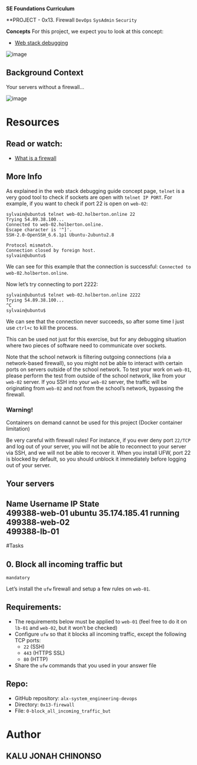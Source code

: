 **SE Foundations Curriculum**
 
**PROJECT - 0x13. Firewall `DevOps` `SysAdmin` `Security`
 
**Concepts**
For this project, we expect you to look at this concept:
+ [Web stack debugging](https://intranet.alxswe.com/concepts/68)

![image](https://github.com/user-attachments/assets/b12a9346-30ec-417f-b1cb-cad6f3255b8b)

## Background Context
Your servers without a firewall…

![image](https://github.com/user-attachments/assets/2f4cd601-d7ab-46aa-accb-d9a653c04a86)

# Resources
## Read or watch:

+ [What is a firewall](https://intranet.alxswe.com/rltoken/vjB4LyHRdtEImzZcuD89ZQ)

## More Info
As explained in the web stack debugging guide concept page, `telnet` is a very good tool to check if sockets are open with `telnet IP PORT`. For example, if you want to check if port 22 is open on `web-02`:
```
sylvain@ubuntu$ telnet web-02.holberton.online 22
Trying 54.89.38.100...
Connected to web-02.holberton.online.
Escape character is '^]'.
SSH-2.0-OpenSSH_6.6.1p1 Ubuntu-2ubuntu2.8

Protocol mismatch.
Connection closed by foreign host.
sylvain@ubuntu$
```
We can see for this example that the connection is successful: `Connected to web-02.holberton.online`.

Now let’s try connecting to port 2222:
```
sylvain@ubuntu$ telnet web-02.holberton.online 2222
Trying 54.89.38.100...
^C
sylvain@ubuntu$
```
We can see that the connection never succeeds, so after some time I just use `ctrl+c` to kill the process.

This can be used not just for this exercise, but for any debugging situation where two pieces of software need to communicate over sockets.

Note that the school network is filtering outgoing connections (via a network-based firewall), so you might not be able to interact with certain ports on servers outside of the school network. To test your work on `web-01`, please perform the test from outside of the school network, like from your `web-02` server. If you SSH into your `web-02` server, the traffic will be originating from `web-02` and not from the school’s network, bypassing the firewall.

### Warning!
Containers on demand cannot be used for this project (Docker container limitation)

Be very careful with firewall rules! For instance, if you ever deny port `22/TCP` and log out of your server, you will not be able to reconnect to your server via SSH, and we will not be able to recover it. When you install UFW, port 22 is blocked by default, so you should unblock it immediately before logging out of your server.

 
Your servers
---
Name	Username	IP	State	
499388-web-01	ubuntu	35.174.185.41	running	
499388-web-02				
499388-lb-01			
---

#Tasks
## 0. Block all incoming traffic but

`mandatory`

Let’s install the `ufw` firewall and setup a few rules on `web-01`.

## Requirements:

+ The requirements below must be applied to `web-01` (feel free to do it on `lb-01` and `web-02`, but it won’t be checked)
+ Configure `ufw` so that it blocks all incoming traffic, except the following TCP ports:
   - `22` (SSH)
   - `443` (HTTPS SSL)
   - `80` (HTTP)
+ Share the `ufw` commands that you used in your answer file

## Repo:

- GitHub repository: `alx-system_engineering-devops`
- Directory: `0x13-firewall`
- File: `0-block_all_incoming_traffic_but`
  
 # Author

 ## KALU JONAH CHINONSO
